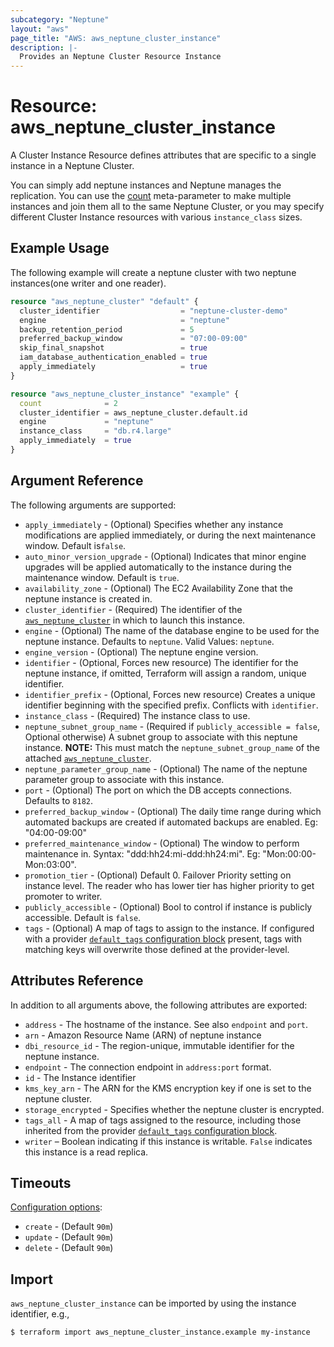 ```yaml
---
subcategory: "Neptune"
layout: "aws"
page_title: "AWS: aws_neptune_cluster_instance"
description: |-
  Provides an Neptune Cluster Resource Instance
---
```


# Resource: aws_neptune_cluster_instance

A Cluster Instance Resource defines attributes that are specific to a single instance in a Neptune Cluster.

You can simply add neptune instances and Neptune manages the replication. You can use the [count][1]
meta-parameter to make multiple instances and join them all to the same Neptune Cluster, or you may specify different Cluster Instance resources with various `instance_class` sizes.


## Example Usage

The following example will create a neptune cluster with two neptune instances(one writer and one reader).

```terraform
resource "aws_neptune_cluster" "default" {
  cluster_identifier                  = "neptune-cluster-demo"
  engine                              = "neptune"
  backup_retention_period             = 5
  preferred_backup_window             = "07:00-09:00"
  skip_final_snapshot                 = true
  iam_database_authentication_enabled = true
  apply_immediately                   = true
}

resource "aws_neptune_cluster_instance" "example" {
  count              = 2
  cluster_identifier = aws_neptune_cluster.default.id
  engine             = "neptune"
  instance_class     = "db.r4.large"
  apply_immediately  = true
}
```

## Argument Reference

The following arguments are supported:

* `apply_immediately` - (Optional) Specifies whether any instance modifications
  are applied immediately, or during the next maintenance window. Default is`false`.
* `auto_minor_version_upgrade` - (Optional) Indicates that minor engine upgrades will be applied automatically to the instance during the maintenance window. Default is `true`.
* `availability_zone` - (Optional) The EC2 Availability Zone that the neptune instance is created in.
* `cluster_identifier` - (Required) The identifier of the [`aws_neptune_cluster`](/docs/providers/aws/r/neptune_cluster.html) in which to launch this instance.
* `engine` - (Optional) The name of the database engine to be used for the neptune instance. Defaults to `neptune`. Valid Values: `neptune`.
* `engine_version` - (Optional) The neptune engine version.
* `identifier` - (Optional, Forces new resource) The identifier for the neptune instance, if omitted, Terraform will assign a random, unique identifier.
* `identifier_prefix` - (Optional, Forces new resource) Creates a unique identifier beginning with the specified prefix. Conflicts with `identifier`.
* `instance_class` - (Required) The instance class to use.
* `neptune_subnet_group_name` - (Required if `publicly_accessible = false`, Optional otherwise) A subnet group to associate with this neptune instance. **NOTE:** This must match the `neptune_subnet_group_name` of the attached [`aws_neptune_cluster`](/docs/providers/aws/r/neptune_cluster.html).
* `neptune_parameter_group_name` - (Optional) The name of the neptune parameter group to associate with this instance.
* `port` - (Optional) The port on which the DB accepts connections. Defaults to `8182`.
* `preferred_backup_window` - (Optional) The daily time range during which automated backups are created if automated backups are enabled. Eg: "04:00-09:00"
* `preferred_maintenance_window` - (Optional) The window to perform maintenance in.
  Syntax: "ddd:hh24:mi-ddd:hh24:mi". Eg: "Mon:00:00-Mon:03:00".
* `promotion_tier` - (Optional) Default 0. Failover Priority setting on instance level. The reader who has lower tier has higher priority to get promoter to writer.
* `publicly_accessible` - (Optional) Bool to control if instance is publicly accessible. Default is `false`.
* `tags` - (Optional) A map of tags to assign to the instance. If configured with a provider [`default_tags` configuration block](https://registry.terraform.io/providers/hashicorp/aws/latest/docs#default_tags-configuration-block) present, tags with matching keys will overwrite those defined at the provider-level.

## Attributes Reference

In addition to all arguments above, the following attributes are exported:

* `address` - The hostname of the instance. See also `endpoint` and `port`.
* `arn` - Amazon Resource Name (ARN) of neptune instance
* `dbi_resource_id` - The region-unique, immutable identifier for the neptune instance.
* `endpoint` - The connection endpoint in `address:port` format.
* `id` - The Instance identifier
* `kms_key_arn` - The ARN for the KMS encryption key if one is set to the neptune cluster.
* `storage_encrypted` - Specifies whether the neptune cluster is encrypted.
* `tags_all` - A map of tags assigned to the resource, including those inherited from the provider [`default_tags` configuration block](https://registry.terraform.io/providers/hashicorp/aws/latest/docs#default_tags-configuration-block).
* `writer` – Boolean indicating if this instance is writable. `False` indicates this instance is a read replica.

[1]: https://www.terraform.io/docs/configuration/meta-arguments/count.html

## Timeouts

[Configuration options](https://www.terraform.io/docs/configuration/blocks/resources/syntax.html#operation-timeouts):

- `create` - (Default `90m`)
- `update` - (Default `90m`)
- `delete` - (Default `90m`)

## Import

`aws_neptune_cluster_instance` can be imported by using the instance identifier, e.g.,

```
$ terraform import aws_neptune_cluster_instance.example my-instance
```
